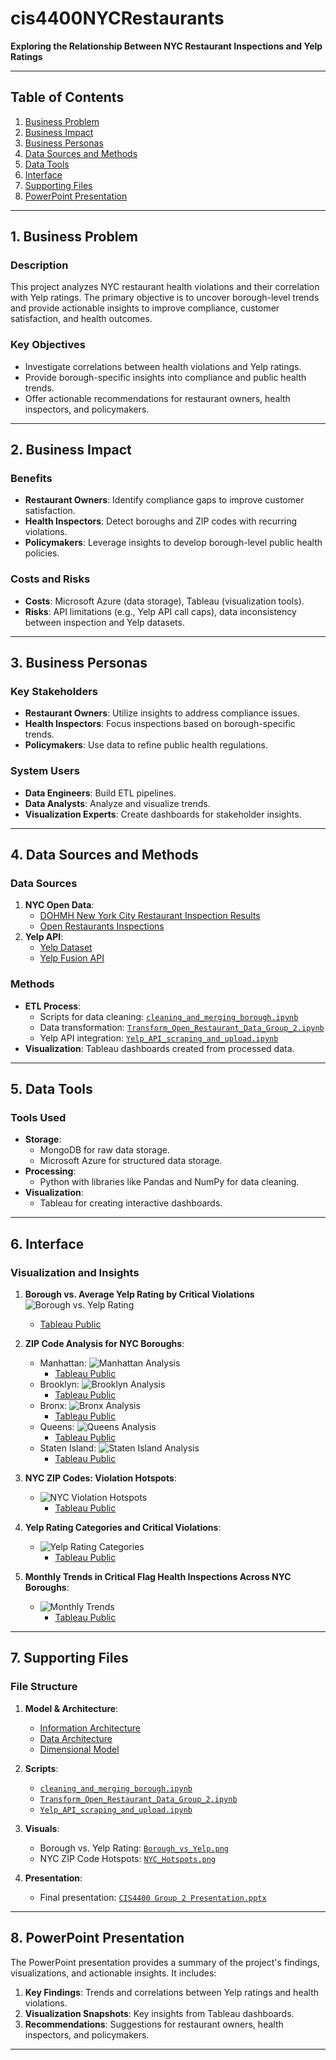 # **cis4400NYCRestaurants**

**Exploring the Relationship Between NYC Restaurant Inspections and Yelp Ratings**

---

## **Table of Contents**
1. [Business Problem](#business-problem)
2. [Business Impact](#business-impact)
3. [Business Personas](#business-personas)
4. [Data Sources and Methods](#data-sources-and-methods)
5. [Data Tools](#data-tools)
6. [Interface](#interface)
7. [Supporting Files](#supporting-files)
8. [PowerPoint Presentation](#powerpoint-presentation)

---

## **1. Business Problem**

### Description
This project analyzes NYC restaurant health violations and their correlation with Yelp ratings. The primary objective is to uncover borough-level trends and provide actionable insights to improve compliance, customer satisfaction, and health outcomes.

### Key Objectives
- Investigate correlations between health violations and Yelp ratings.
- Provide borough-specific insights into compliance and public health trends.
- Offer actionable recommendations for restaurant owners, health inspectors, and policymakers.

---

## **2. Business Impact**

### Benefits
- **Restaurant Owners**: Identify compliance gaps to improve customer satisfaction.
- **Health Inspectors**: Detect boroughs and ZIP codes with recurring violations.
- **Policymakers**: Leverage insights to develop borough-level public health policies.

### Costs and Risks
- **Costs**: Microsoft Azure (data storage), Tableau (visualization tools).
- **Risks**: API limitations (e.g., Yelp API call caps), data inconsistency between inspection and Yelp datasets.

---

## **3. Business Personas**

### Key Stakeholders
- **Restaurant Owners**: Utilize insights to address compliance issues.
- **Health Inspectors**: Focus inspections based on borough-specific trends.
- **Policymakers**: Use data to refine public health regulations.

### System Users
- **Data Engineers**: Build ETL pipelines.
- **Data Analysts**: Analyze and visualize trends.
- **Visualization Experts**: Create dashboards for stakeholder insights.

---

## **4. Data Sources and Methods**

### Data Sources
1. **NYC Open Data**:
     - [DOHMH New York City Restaurant Inspection Results](https://data.cityofnewyork.us/Health/DOHMH-New-York-City-Restaurant-Inspection-Results/43nn-pn8j/about_data)
     - [Open Restaurants Inspections](https://data.cityofnewyork.us/Transportation/Open-Restaurants-Inspections/4dx7-axux/about_data)
2. **Yelp API**:
      - [Yelp Dataset](https://www.yelp.com/dataset)
      - [Yelp Fusion API](https://docs.developer.yelp.com/)

### Methods
- **ETL Process**:
  - Scripts for data cleaning: [`cleaning_and_merging_borough.ipynb`](Scripts/cleaning_and_merging_borough.ipynb)
  - Data transformation: [`Transform_Open_Restaurant_Data_Group_2.ipynb`](Scripts/Transform_Open_Restaurant_Data_Group_2.ipynb)
  - Yelp API integration: [`Yelp_API_scraping_and_upload.ipynb`](Scripts/Yelp_API_scraping_and_upload.ipynb)
- **Visualization**: Tableau dashboards created from processed data.

---

## **5. Data Tools**

### Tools Used
- **Storage**:
  - MongoDB for raw data storage.
  - Microsoft Azure for structured data storage.
- **Processing**:
  - Python with libraries like Pandas and NumPy for data cleaning.
- **Visualization**:
  - Tableau for creating interactive dashboards.

---

## **6. Interface**

### Visualization and Insights

1. **Borough vs. Average Yelp Rating by Critical Violations**  
   ![Borough vs. Yelp Rating](Visuals/Borough%20vs.%20Average%20Yelp%20Rating%20by%20Critical%20Violations.png)
      - [Tableau Public](https://public.tableau.com/app/profile/luca.savarese/viz/Boroughvs_AverageYelpRatingbyCriticalViolations/Sheet3)

2. **ZIP Code Analysis for NYC Boroughs**:

    - Manhattan: ![Manhattan Analysis](Visuals/Manhattan%20ZIP%20Code%20Analysis%20Comparing%20Yelp%20Ratings%20and%20Critical%20Health%20Violations.png)
      - [Tableau Public](https://public.tableau.com/app/profile/luca.savarese/viz/ManhattanZIPCodeAnalysis/Sheet83)
   - Brooklyn: ![Brooklyn Analysis](Visuals/Brooklyn%20ZIP%20Code%20Analysis%20Comparing%20Yelp%20Ratings%20and%20Critical%20Health%20Violations.png)
      - [Tableau Public](https://public.tableau.com/app/profile/luca.savarese/viz/BrooklynZIPCodeAnalysis/Sheet84)
   - Bronx: ![Bronx Analysis](Visuals/Bronx%20ZIP%20Code%20Analysis%20Comparing%20Yelp%20Ratings%20and%20Critical%20Health%20Violations.png)
      - [Tableau Public](https://public.tableau.com/app/profile/luca.savarese/viz/BronxZIPCodeAnalysis/Sheet85)
   - Queens: ![Queens Analysis](Visuals/Queens%20ZIP%20Code%20Analysis%20Comparing%20Yelp%20Ratings%20and%20Critical%20Health%20Violations.png)
      - [Tableau Public](https://public.tableau.com/app/profile/luca.savarese/viz/QueensZIPCodeAnalysis/Sheet86)
   - Staten Island: ![Staten Island Analysis](Visuals/Staten%20Island%20ZIP%20Code%20Analysis%20Comparing%20Yelp%20Ratings%20and%20Critical%20Health%20Violations.png)
      - [Tableau Public](https://public.tableau.com/app/profile/luca.savarese/viz/StatenIslandZIPCodeAnalysis/Sheet87)

3. **NYC ZIP Codes: Violation Hotspots**:
   - ![NYC Violation Hotspots](Visuals/NYC%20ZIP%20Codes%20Violation%20Hotspots.png)
      - [Tableau Public](https://public.tableau.com/app/profile/luca.savarese/viz/NYCZIPCodesViolationHotspots/Sheet4)

4. **Yelp Rating Categories and Critical Violations**:
   - ![Yelp Rating Categories](Visuals/Yelp%20Rating%20Categories%20and%20Critical%20Violations.png)
      - [Tableau Public](https://public.tableau.com/app/profile/luca.savarese/viz/YelpRatingCategoriesandCriticalViolations/Sheet2)

5. **Monthly Trends in Critical Flag Health Inspections Across NYC Boroughs**:
   - ![Monthly Trends](Visuals/Monthly%20Trends%20in%20Critical%20Flag%20Health%20Inspections%20Across%20NYC%20Boroughs.png)
      - [Tableau Public](https://public.tableau.com/app/profile/luca.savarese/viz/MonthlyTrends_17348225607490/Sheet15)

---

## **7. Supporting Files**

### File Structure
1. **Model & Architecture**:
   - [Information Architecture](Model%20&%20Architecture/information_architecture.png)
   - [Data Architecture](Model%20&%20Architecture/Data%20Architecture.png)
   - [Dimensional Model](Model%20&%20Architecture/Dimensional%20Model%20Restaurant%20Analysis.png)

2. **Scripts**:
   - [`cleaning_and_merging_borough.ipynb`](Scripts/cleaning_and_merging_borough.ipynb)
   - [`Transform_Open_Restaurant_Data_Group_2.ipynb`](Scripts/Transform_Open_Restaurant_Data_Group_2.ipynb)
   - [`Yelp_API_scraping_and_upload.ipynb`](Scripts/Yelp_API_scraping_and_upload.ipynb)

3. **Visuals**:
   - Borough vs. Yelp Rating: [`Borough_vs_Yelp.png`](Visuals/Borough%20vs.%20Average%20Yelp%20Rating%20by%20Critical%20Violations.png)
   - NYC ZIP Code Hotspots: [`NYC_Hotspots.png`](Visuals/NYC%20ZIP%20Codes%20Violation%20Hotspots.png)

4. **Presentation**:
   - Final presentation: [`CIS4400 Group 2 Presentation.pptx`](Presentation/CIS4400%20Group%202%20Presentation.pptx)

---

## **8. PowerPoint Presentation**

The PowerPoint presentation provides a summary of the project's findings, visualizations, and actionable insights. It includes:
1. **Key Findings**: Trends and correlations between Yelp ratings and health violations.
2. **Visualization Snapshots**: Key insights from Tableau dashboards.
3. **Recommendations**: Suggestions for restaurant owners, health inspectors, and policymakers.

---


